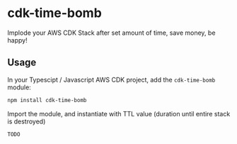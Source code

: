 # cdk-time-bomb
Implode your AWS CDK Stack after set amount of time, save money, be happy!

## Usage

In your Typescipt / Javascript AWS CDK project, add the `cdk-time-bomb` module:

```bash
npm install cdk-time-bomb
```

Import the module, and instantiate with TTL value (duration until entire stack is destroyed)


```typescript
TODO
```



